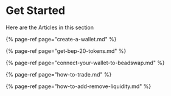 # Get Started

Here are the Articles in this section

{% page-ref page="create-a-wallet.md" %}

{% page-ref page="get-bep-20-tokens.md" %}

{% page-ref page="connect-your-wallet-to-beadswap.md" %}

{% page-ref page="how-to-trade.md" %}

{% page-ref page="how-to-add-remove-liquidity.md" %}







